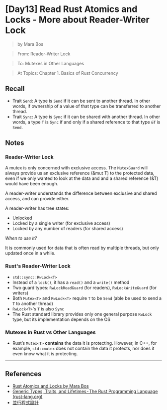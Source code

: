# [Day13] Read Rust Atomics and Locks - More about Reader-Writer Lock

> by Mara Bos

> From: Reader-Writer Lock

> To: Mutexes in Other Languages

> At Topics: Chapter 1. Basics of Rust Concurrency

## Recall

- Trait `Send`: A type is `Send` if it can be sent to another thread. In other words, if ownership of a value of that type can be transferred to another thread.
- Trait `Sync`: A type is `Sync` if it can be shared with another thread. In other words, a type `T` is `Sync` if and only if a shared reference to that type `&T` is `Send`.

## Notes

### Reader-Writer Lock

A mutex is only concerned with exclusive access. The `MutexGuard` will always provide us an exclusive reference (&mut T) to the protected data, even if we only wanted to look at the data and and a shared reference (&T) would have been enough.

A reader-writer understands the difference between exclusive and shared access, and can provide either.

A reader-writer has tree states:

- Unlocked
- Locked by a single writer (for exclusive access)
- Locked by any number of readers (for shared access)

*When to use it?*

It is commonly used for data that is often read by multiple threads, but only updated once in a while.

### Rust's Reader-Writer Lock

- `std::sync::RwLock<T>`
- Instead of a `lock()`, it has a `read()` and a `write()` method
- Two guard types: `RwLockReadGuard` (for readers), `RwLockWriteGuard` (for writers)
- Both `Mutex<T>` and `RwLock<T>` require `T` to be `Send` (able be used to send a `T` to another thread)
- `RwLock<T>`'s `T` is also `Sync`
- The Rust standard library provides only one general purpose `RwLock` type, but its implementation depends on the OS

### Mutexes in Rust vs Other Languages

- Rust’s `Mutex<T>` **contains** the data it is protecting. However, in C++, for example, `std::mutex` does not contain the data it protects, nor does it even know what it is protecting.

---

## References

- [Rust Atomics and Locks by Mara Bos](https://marabos.nl/atomics/)
- [Generic Types, Traits, and Lifetimes - The Rust Programming Language (rust-lang.org)](https://doc.rust-lang.org/stable/book/ch10-00-generics.html)
- [並行程式設計](https://hackmd.io/@sysprog/concurrency/https%3A%2F%2Fhackmd.io%2F%40sysprog%2FS1AMIFt0D)
